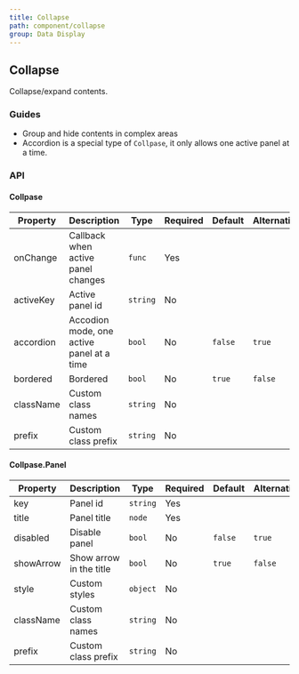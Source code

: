```yaml
---
title: Collapse
path: component/collapse
group: Data Display
---
```


## Collapse

Collapse/expand contents.

### Guides

- Group and hide contents in complex areas
- Accordion is a special type of `Collpase`, it only allows one active panel at a time.

### API

#### Collpase

| Property     |   Description  | Type     |  Required  |   Default  | Alternative       |
| ------------ | ------------- | -------- | ---------- | ---------- | ----------------- |
| onChange     | Callback when active panel changes  | `func`    | Yes | | |
| activeKey    | Active panel id   |  `string`   |  No   |     |  |
| accordion    | Accodion mode, one active panel at a time | `bool` | No | `false` | `true` |
| bordered     | Bordered    | `bool` | No | `true` | `false` |
| className    | Custom class names    | `string` | No | | |
| prefix       | Custom class prefix | `string` | No | | |

#### Collpase.Panel

| Property     |   Description  | Type     |  Required  |   Default  | Alternative       |
| ------------ | ------------- | -------- | ---------- | ---------- | ----------------- |
| key          | Panel id   |  `string`  |  Yes   |     |  |
| title        | Panel title   | `node` | Yes |  |  |
| disabled     | Disable panel       | `bool`    | No | `false` | `true` |
| showArrow    | Show arrow in the title | `bool` | No | `true` | `false` |
| style        | Custom styles      | `object` | No | | |
| className    | Custom class names     | `string` | No | | |
| prefix       | Custom class prefix | `string` | No | | |
